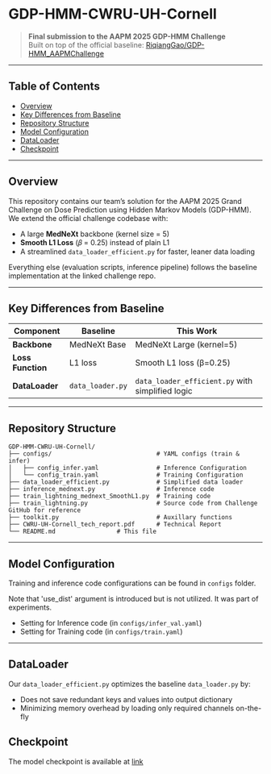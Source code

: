 # GDP-HMM-CWRU-UH-Cornell

> **Final submission to the AAPM 2025 GDP-HMM Challenge**  
> Built on top of the official baseline: [RiqiangGao/GDP-HMM_AAPMChallenge](https://github.com/RiqiangGao/GDP-HMM_AAPMChallenge/tree/main)

---

## Table of Contents

- [Overview](#overview)
- [Key Differences from Baseline](#key-differences-from-baseline)
- [Repository Structure](#repository-structure)
- [Model Configuration](#model-configuration)
- [DataLoader](#dataloader)
- [Checkpoint](#checkpoint)
---

## Overview

This repository contains our team’s solution for the AAPM 2025 Grand Challenge on Dose Prediction using Hidden Markov Models (GDP-HMM). We extend the official challenge codebase with:

- A large **MedNeXt** backbone (kernel size = 5)  
- **Smooth L1 Loss** (𝛽 = 0.25) instead of plain L1  
- A streamlined `data_loader_efficient.py` for faster, leaner data loading

Everything else (evaluation scripts, inference pipeline) follows the baseline implementation at the linked challenge repo.

---

## Key Differences from Baseline

| Component            | Baseline                            | This Work                                         |
|----------------------|-------------------------------------|---------------------------------------------------|
| **Backbone**         | MedNeXt Base                        | MedNeXt Large (kernel=5)                          |
| **Loss Function**    | L1 loss                             | Smooth L1 loss (β=0.25)                           |
| **DataLoader**       | `data_loader.py`                    | `data_loader_efficient.py` with simplified logic   |

---

## Repository Structure

```plaintext
GDP-HMM-CWRU-UH-Cornell/
├── configs/                             # YAML configs (train & infer)
│   ├── config_infer.yaml                # Inference Configuration
│   └── config_train.yaml                # Training Configuration 
├── data_loader_efficient.py             # Simplified data loader
├── inference_mednext.py                 # Inference code
├── train_lightning_mednext_SmoothL1.py  # Training code
├── train_lightning.py                   # Source code from Challenge GitHub for reference 
├── toolkit.py                           # Auxillary functions
├── CWRU-UH-Cornell_tech_report.pdf      # Technical Report
└── README.md                 # This file
```

---

## Model Configuration

Training and inference code configurations can be found in `configs` folder.

Note that 'use_dist' argument is introduced but is not utilized. It was part of experiments.

- Setting for Inference code (in `configs/infer_val.yaml`)
- Setting for Training code (in `configs/train.yaml`)

---

## DataLoader

Our `data_loader_efficient.py` optimizes the baseline `data_loader.py` by:

- Does not save redundant keys and values into output dictionary 
- Minimizing memory overhead by loading only required channels on-the-fly

## Checkpoint

The model checkpoint is available at [link](https://drive.google.com/file/d/1ae3EMkcNRUGF0J0vwKpcj7y_4hlWwdNk/view?usp=sharing) 
